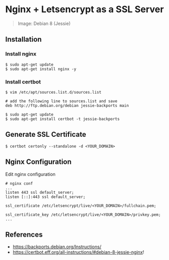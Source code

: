 # Nginx + Letsencrypt as a SSL Server

> Image: Debian 8 (Jessie)

## Installation

### Install nginx 
```
$ sudo apt-get update
$ sudo apt-get install nginx -y
```

### Install certbot

```
$ vim /etc/apt/sources.list.d/sources.list

# add the following line to sources.list and save
deb http://ftp.debian.org/debian jessie-backports main

$ sudo apt-get update
$ sudo apt-get install certbot -t jessie-backports
```

## Generate SSL Certificate

```
$ certbot certonly --standalone -d <YOUR_DOMAIN>
```

## Nginx Configuration

Edit nginx configuration
```
# nginx conf
...
listen 443 ssl default_server;
listen [::]:443 ssl default_server;

ssl_certificate /etc/letsencrypt/live/<YOUR_DOMAIN>/fullchain.pem;

ssl_certificate_key /etc/letsencrypt/live/<YOUR_DOMAIN>/privkey.pem;
...
```

## References
- https://backports.debian.org/Instructions/
- https://certbot.eff.org/all-instructions/#debian-8-jessie-nginx!
